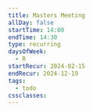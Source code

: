```yaml
---
title: Masters Meeting
allDay: false
startTime: 14:00
endTime: 14:30
type: recurring
daysOfWeek:
  - R
startRecur: 2024-02-15
endRecur: 2024-12-19
tags:
  - todo
cssclasses:
---
```

